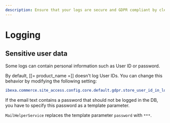 ```yaml
---
description: Ensure that your logs are secure and GDPR compliant by clearing them of sensitive user data.
---
```


# Logging

## Sensitive user data

Some logs can contain personal information such as User ID or password.

By default, [[= product_name =]] doesn't log User IDs.
You can change this behavior by modifying the following setting:

``` yaml
ibexa.commerce.site_access.config.core.default.gdpr.store_user_id_in_logs: false
```

If the email text contains a password that should not be logged in the DB, you have to specify this password as a template parameter.

`MailHelperService` replaces the template parameter `password` with `***`.
